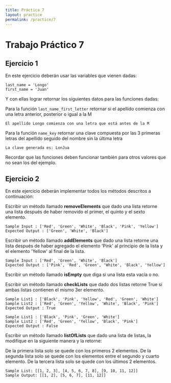 ```yaml
---
title: Práctica 7
layout: practice
permalink: /practice/7
---
```


# Trabajo Práctico 7

## Ejercicio 1


En este ejercicio deberán usar las variables que vienen dadas:
```
last_name = 'Longo'
first_name = 'Juan'
```

Y con ellas lograr retornar los siguientes datos para las funciones dadas:

Para la función `last_name_first_letter` retornar si el apellido comienza con una letra anterior, posterior o igual a la M
```
El apellido Longo comienza con una letra que está antes de la M
```
Para la función `name_key` retornar una clave compuesta por las 3 primeras letras del apellido seguido del nombre sin la última letra
```
La clave generada es: LonJua
```


Recordar que las funciones deben funcionar también para otros valores que no sean los del ejemplo. 
## Ejercicio 2

En este ejercicio deberán implementar todos los métodos descritos a continuación:

Escribir un método llamado **removeElements** que dado una lista retorne una lista después de haber removido el primer, el quinto y el sexto elemento.

```
Sample Input : ['Red', 'Green', 'White', 'Black', 'Pink', 'Yellow']
Expected Output : ['Green', 'White', 'Black']
```

Escribir un método llamado **addElements** que dado una lista retorne una lista después de 
haber agregado el elemento 'Pink' al principio de la lista y el elemento 'Yellow' al final de la lista.

```
Sample Input : ['Red', 'Green', 'White', 'Black']
Expected Output : ['Pink', 'Red', 'Green', 'White', 'Black', 'Yellow']
```

Escribir un método llamado **isEmpty** que diga si una lista esta vacía o no.

Escribir un método llamado **checkLists** que dado dos listas retorne True si ambas listas contienen el mismo 3er elemento.

```
Sample List1 : ['Black', 'Pink', 'Yellow', 'Red', 'Green', 'White']
Sample List2 : ['Red', 'Green', 'Yellow', 'White', 'Black', 'Pink']
Expected Output : True

Sample List1 : ['Black', 'Pink', 'Green', 'White']
Sample List2 : ['Red', 'Green', 'Yellow', 'Black', 'Pink']
Expected Output : False
```

Escribir un método llamado **listOfLists** que dado una lista de listas, la modifique en la siguiente manera y la retorne:

De la primera lista solo se quede con los primeros 2 elementos.
De la segunda lista solo se quede con los elementos entre el segundo y cuarto elemento.
De la tercera lista solo se quede con los últimos 2 elementos.

```
Sample List: [[1, 2, 3], [4, 5, 6, 7, 8], [9, 10, 11, 12]]
Sample Output: [[1, 2], [5, 6, 7], [11, 12]]
```
